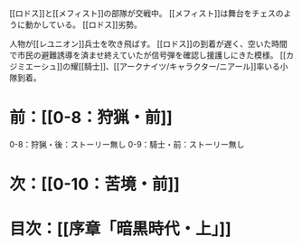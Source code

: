[[ロドス]]と[[メフィスト]]の部隊が交戦中。
[[メフィスト]]は舞台をチェスのように動かしている。
[[ロドス]]劣勢。

人物が[[レユニオン]]兵士を吹き飛ばす。
[[ロドス]]の到着が遅く、空いた時間で市民の避難誘導を済ませ終えていたが信号弾を確認し援護しにきた模様。
[[カジミエーシュ]]の耀[[騎士]]、[[アークナイツ/キャラクター/ニアール]]率いる小隊到着。
# 前：[[0-8：狩猟・前]]
0-8：狩猟・後：ストーリー無し
0-9：騎士・前：ストーリー無し
# 次：[[0-10：苦境・前]]
# 目次：[[序章「暗黒時代・上」]]